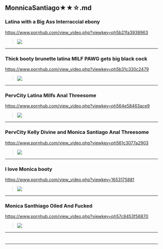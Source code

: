 ## MonnicaSantiago★★☆.md
### Latina with a Big Ass Interraccial ebony
https://www.pornhub.com/view_video.php?viewkey=ph5b21fa3938963
>![](https://ci.phncdn.com/videos/201806/14/170357561/original/(m=ecuKGgaaaa)(mh=gIQTOi1dgmAEzpeW)15.jpg)
---
### Thick booty brunette latina MILF PAWG gets big black cock
https://www.pornhub.com/view_video.php?viewkey=ph5b31c330c2479
>![](https://ci.phncdn.com/videos/201806/26/171914311/original/(m=ecuKGgaaaa)(mh=2MvKs1Jf2ULG93UI)16.jpg)
---
### PervCity Latina Milfs Anal Threesome
https://www.pornhub.com/view_video.php?viewkey=ph564e58463ace9
>![](https://ci.phncdn.com/videos/201511/19/62010901/original/(m=ecuKGgaaaa)(mh=2ZB2zOfwlwWsrp4O)6.jpg)
---
### PervCity Kelly Divine and Monica Santiago Anal Threesome
https://www.pornhub.com/view_video.php?viewkey=ph561c3077a2903
>![](https://ci.phncdn.com/videos/201510/12/59337321/original/(m=ecuKGgaaaa)(mh=9XA19VfzbdZvnfpo)10.jpg)
---
### I love Monica booty
https://www.pornhub.com/view_video.php?viewkey=1653175881
>![](https://ci.phncdn.com/videos/201207/12/5249253/original/(m=ecuKGgaaaa)(mh=hNkHq3jQY22oGcBD)8.jpg)
---
### Monica Santhiago Oiled And Fucked
https://www.pornhub.com/view_video.php?viewkey=ph57c8453f56870
>![](https://ci.phncdn.com/videos/201609/01/87958161/original/(m=ecuKGgaaaa)(mh=C3YW9XWcsfj-hRnI)4.jpg)
---
### 

>![]()
---
